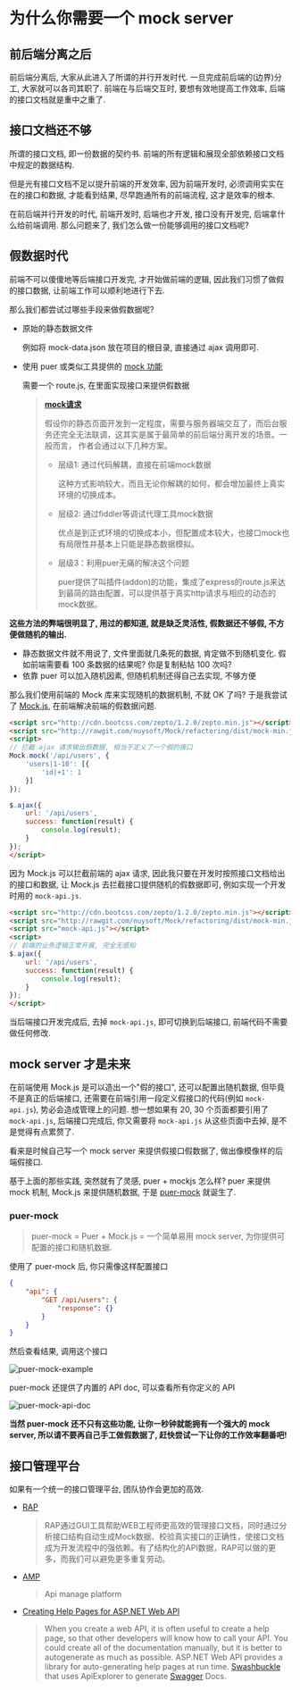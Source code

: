 # 为什么你需要一个 mock server

## 前后端分离之后

前后端分离后, 大家从此进入了所谓的并行开发时代. 一旦完成前后端的(边界)分工, 大家就可以各司其职了.
前端在与后端交互时, 要想有效地提高工作效率, 后端的接口文档就是重中之重了.

## 接口文档还不够

所谓的接口文档, 即一份数据的契约书. 前端的所有逻辑和展现全部依赖接口文档中规定的数据结构.

但是光有接口文档不足以提升前端的开发效率, 因为前端开发时, 必须调用实实在在的接口和数据, 才能看到结果, 尽早跑通所有的前端流程, 这才是效率的根本.

在前后端并行开发的时代, 前端开发时, 后端也才开发, 接口没有开发完, 后端拿什么给前端调用.
那么问题来了, 我们怎么做一份能够调用的接口文档呢?

## 假数据时代

前端不可以傻傻地等后端接口开发完, 才开始做前端的逻辑, 因此我们习惯了做假的接口数据, 让前端工作可以顺利地进行下去.

那么我们都尝试过哪些手段来做假数据呢?
* 原始的静态数据文件

  例如将 mock-data.json 放在项目的根目录, 直接通过 ajax 调用即可.

* 使用 puer 或类似工具提供的 [mock 功能](https://github.com/leeluolee/puer#mock-request)

  需要一个 route.js, 在里面实现接口来提供假数据

  > [**mock请求**](http://leeluolee.github.io/2014/10/24/use-puer-helpus-developer-frontend/#进阶1_mock请求)
  >
  > 假设你的静态页面开发到一定程度，需要与服务器端交互了，而后台服务还完全无法联调，这其实是属于最简单的前后端分离开发的场景。一般而言， 作者会通过以下几种方案。
  > 
  > * 层级1: 通过代码解耦，直接在前端mock数据
  >
  >   这种方式影响较大，而且无论你解耦的如何，都会增加最终上真实环境的切换成本。
  > * 层级2: 通过fiddler等调试代理工具mock数据
  >
  >   优点是到正式环境的切换成本小，但配置成本较大，也接口mock也有局限性并基本上只能是静态数据模拟。
  > * 层级3：利用puer无痛的解决这个问题
  >
  >   puer提供了叫插件(addon)的功能，集成了express的route.js来达到最简的路由配置，可以提供基于真实http请求与相应的动态的mock数据。

**这些方法的弊端很明显了, 用过的都知道, 就是缺乏灵活性, 假数据还不够假, 不方便做随机的输出.**

* 静态数据文件就不用说了, 文件里面就几条死的数据, 肯定做不到随机变化. 假如前端需要看 100 条数据的结果呢? 你是复制粘帖 100 次吗?
* 依靠 puer 可以加入随机因素, 但随机机制还得自己去实现, 不够方便

那么我们使用前端的 Mock 库来实现随机的数据机制, 不就 OK 了吗?
于是我尝试了 [Mock.js](https://github.com/nuysoft/Mock "生成随机数据，拦截 Ajax 请求"), 在前端解决前端的假数据问题.

```html
<script src="http://cdn.bootcss.com/zepto/1.2.0/zepto.min.js"></script>
<script src="http://rawgit.com/nuysoft/Mock/refactoring/dist/mock-min.js"></script>
<script>
// 拦截 ajax 请求输出假数据, 相当于定义了一个假的接口
Mock.mock('/api/users', {
    'users|1-10': [{
        'id|+1': 1
    }]
});

$.ajax({
    url: '/api/users',
    success: function(result) {
        console.log(result);
    }
});
</script>
```

因为 Mock.js 可以拦截前端的 ajax 请求, 因此我只要在开发时按照接口文档给出的接口和数据, 让 Mock.js 去拦截接口提供随机的假数据即可, 例如实现一个开发时用的 `mock-api.js`.

```html
<script src="http://cdn.bootcss.com/zepto/1.2.0/zepto.min.js"></script>
<script src="http://rawgit.com/nuysoft/Mock/refactoring/dist/mock-min.js"></script>
<script src="mock-api.js"></script>
<script>
// 前端的业务逻辑正常开展, 完全无感知
$.ajax({
    url: '/api/users',
    success: function(result) {
        console.log(result);
    }
});
</script>
```

当后端接口开发完成后, 去掉 `mock-api.js`, 即可切换到后端接口, 前端代码不需要做任何修改.

## mock server 才是未来

在前端使用 Mock.js 是可以造出一个"假的接口", 还可以配置出随机数据, 但毕竟不是真正的后端接口, 还需要在前端引用一段定义假接口的代码(例如 `mock-api.js`), 势必会造成管理上的问题. 想一想如果有 20, 30 个页面都要引用了 `mock-api.js`, 后端接口完成后, 你又需要将 `mock-api.js` 从这些页面中去掉, 是不是觉得有点累赘了.

看来是时候自己写一个 mock server 来提供假接口假数据了, 做出像模像样的后端假接口.

基于上面的那些实践, 突然就有了灵感, puer + mockjs 怎么样? puer 来提供 mock 机制, Mock.js 来提供随机数据, 于是 [puer-mock](https://github.com/ufologist/puer-mock) 就诞生了.

### puer-mock

> puer-mock = Puer + Mock.js = 一个简单易用 mock server, 为你提供可配置的接口和随机数据.

使用了 puer-mock 后, 你只需像这样配置接口

```json
{
    "api": {
        "GET /api/users": {
            "response": {}
        }
    }
}
```

然后查看结果, 调用这个接口

![puer-mock-example](https://ufologist.github.io/puer-mock/puer-mock-example.png)


puer-mock 还提供了内置的 API doc, 可以查看所有你定义的 API

![puer-mock-api-doc](https://ufologist.github.io/puer-mock/puer-mock-api-doc.png?v1)


**当然 puer-mock 还不只有这些功能, 让你一秒钟就能拥有一个强大的 mock server, 所以请不要再自己手工做假数据了, 赶快尝试一下让你的工作效率翻番吧!**

## 接口管理平台

如果有一个统一的接口管理平台, 团队协作会更加的高效.

* [RAP](https://github.com/thx/RAP)

  > RAP通过GUI工具帮助WEB工程师更高效的管理接口文档，同时通过分析接口结构自动生成Mock数据、校验真实接口的正确性，使接口文档成为开发流程中的强依赖。有了结构化的API数据，RAP可以做的更多，而我们可以避免更多重复劳动。

* [AMP](https://github.com/gomeplusFED/AMP)

  > Api manage platform

* [Creating Help Pages for ASP.NET Web API](http://www.asp.net/web-api/overview/getting-started-with-aspnet-web-api/creating-api-help-pages)

  > When you create a web API, it is often useful to create a help page, so that other developers will know how to call your API. You could create all of the documentation manually, but it is better to autogenerate as much as possible. ASP.NET Web API provides a library for auto-generating help pages at run time. [Swashbuckle](https://github.com/domaindrivendev/Swashbuckle) that uses ApiExplorer to generate [Swagger](http://swagger.io/) Docs.